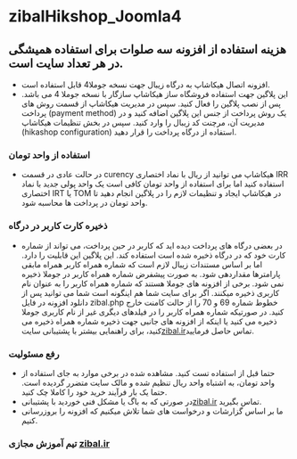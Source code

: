 # zibalHikshop_Joomla4
## هزینه استفاده از افزونه سه صلوات برای استفاده همیشگی در هر تعداد سایت است.
+ افزونه اتصال هیکاشاپ به درگاه زیبال جهت نسخه جوملا4 قابل استفاده است.
+ این پلاگین جهت استفاده فروشگاه ساز هیکاشاپ سازگار با نسخه جوملا 4 می باشد. پس از نصب پلاگین را فعال کنید. سپس در مدیریت هیکاشاپ از قسمت روش های پرداخت (payment method) یک روش پرداخت از جنس این پلاگین اضافه کنید و در مدیریت آن، مرچنت کد زیبال را وارد کنید. سپس در بخش تنظیمات هیکاشاپ (hikashop configuration) استفاده از درگاه پرداخت را قرار دهید.
### استفاده از واحد تومان
+ در حالت عادی در قسمت curency هیکاشاپ می توانید از ریال با نماد اختصاری IRR استفاده کنید اما برای استفاده از واحد تومان کافی است یک واحد پولی جدید با نماد اختصاری IRT یا TOM در هیکاشاپ ایجاد و تنظیمات لازم را در پلاگین انجام دهید تا واحد تومان در پرداخت ها محاسبه شود.
### ذخیره کارت کاربر در درگاه
+ در بعضی درگاه های پرداخت دیده اید که کاربر در حین پرداخت، می تواند از شماره کارت خود که در درگاه ذخیره شده است استفاده کند. این پلاگین این قابلیت را دارد. اما بر اساس مستندات زیبال لازم است که شماره همراه کاربر همراه مابقی پارامترها مقداردهی شود. به صورت پیشفرض شماره همراه کاربر در جوملا ذخیره نمی شود. برخی از افزونه های جوملا هستند که شماره همراه کاربر را به عنوان نام کاربری ذخیره میکنند. اگر برای سایت شما هم اینگونه است شما می توانید پس از دانلود افزونه در فایل zibal.php خطوط شماره 69 و 70 را از حالت کامنت خارج کنید. در صورتیکه شماره همراه کاربر را در فیلدهای دیگری غیر از نام کاربری جوملا ذخیره می کنید یا اینکه از افزونه های جانبی جهت ذخیره شماره همراه ذخیره می کنید، برای راهنمایی بیشتر با پشتیبانی سایت[zibal.ir](https://zibal.ir)تماس حاصل فرمایید.
### رفع مسئولیت
+ حتما قبل از استفاده تست کنید. مشاهده شده در برخی موارد به جای استفاده از واحد تومان، به اشتباه واحد ریال تنظیم شده و مالک سایت متضرر گردیده است. حتما یک بار فرآیند خرید خود را کاملا چک کنید.
+ در صورتی که به باگ یا مشکل فنی خوردید با پشتیبانی[zibal.ir](https://zibal.ir) تماس بگیرید.
+ ما بر اساس گزارشات و درخواست های شما تلاش میکنیم که افزونه را بروزرسانی کنیم.
###  تیم آموزش مجازی [zibal.ir](https://zibal.ir)

